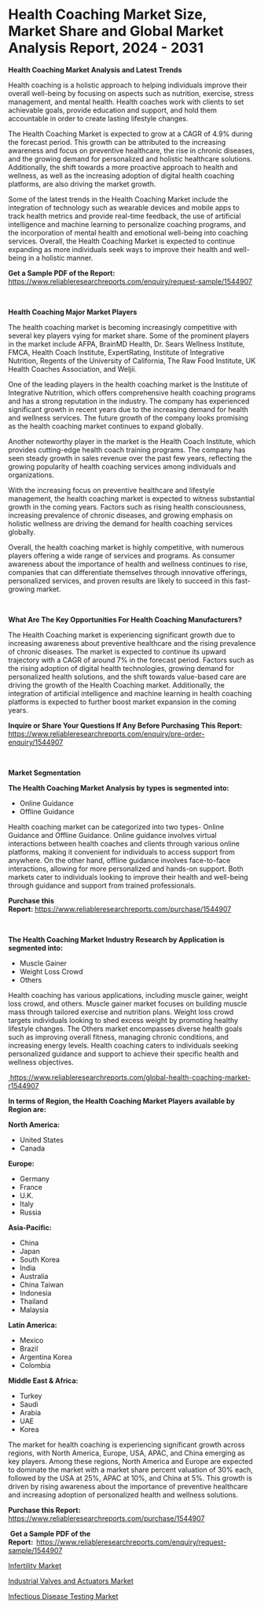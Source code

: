 <p><h1>Health Coaching Market Size, Market Share and Global Market Analysis Report, 2024 - 2031</h1></p><p><strong>Health Coaching Market Analysis and Latest Trends</strong></p>
<p><p>Health coaching is a holistic approach to helping individuals improve their overall well-being by focusing on aspects such as nutrition, exercise, stress management, and mental health. Health coaches work with clients to set achievable goals, provide education and support, and hold them accountable in order to create lasting lifestyle changes.</p><p>The Health Coaching Market is expected to grow at a CAGR of 4.9% during the forecast period. This growth can be attributed to the increasing awareness and focus on preventive healthcare, the rise in chronic diseases, and the growing demand for personalized and holistic healthcare solutions. Additionally, the shift towards a more proactive approach to health and wellness, as well as the increasing adoption of digital health coaching platforms, are also driving the market growth.</p><p>Some of the latest trends in the Health Coaching Market include the integration of technology such as wearable devices and mobile apps to track health metrics and provide real-time feedback, the use of artificial intelligence and machine learning to personalize coaching programs, and the incorporation of mental health and emotional well-being into coaching services. Overall, the Health Coaching Market is expected to continue expanding as more individuals seek ways to improve their health and well-being in a holistic manner.</p></p>
<p><strong>Get a Sample PDF of the Report:&nbsp;</strong> <a href="https://www.reliableresearchreports.com/enquiry/request-sample/1544907">https://www.reliableresearchreports.com/enquiry/request-sample/1544907</a></p>
<p>&nbsp;</p>
<p><strong>Health Coaching Major Market Players</strong></p>
<p><p>The health coaching market is becoming increasingly competitive with several key players vying for market share. Some of the prominent players in the market include AFPA, BrainMD Health, Dr. Sears Wellness Institute, FMCA, Health Coach Institute, ExpertRating, Institute of Integrative Nutrition, Regents of the University of California, The Raw Food Institute, UK Health Coaches Association, and Weljii.</p><p>One of the leading players in the health coaching market is the Institute of Integrative Nutrition, which offers comprehensive health coaching programs and has a strong reputation in the industry. The company has experienced significant growth in recent years due to the increasing demand for health and wellness services. The future growth of the company looks promising as the health coaching market continues to expand globally.</p><p>Another noteworthy player in the market is the Health Coach Institute, which provides cutting-edge health coach training programs. The company has seen steady growth in sales revenue over the past few years, reflecting the growing popularity of health coaching services among individuals and organizations.</p><p>With the increasing focus on preventive healthcare and lifestyle management, the health coaching market is expected to witness substantial growth in the coming years. Factors such as rising health consciousness, increasing prevalence of chronic diseases, and growing emphasis on holistic wellness are driving the demand for health coaching services globally.</p><p>Overall, the health coaching market is highly competitive, with numerous players offering a wide range of services and programs. As consumer awareness about the importance of health and wellness continues to rise, companies that can differentiate themselves through innovative offerings, personalized services, and proven results are likely to succeed in this fast-growing market.</p></p>
<p>&nbsp;</p>
<p><strong>What Are The Key Opportunities For Health Coaching Manufacturers?</strong></p>
<p><p>The Health Coaching market is experiencing significant growth due to increasing awareness about preventive healthcare and the rising prevalence of chronic diseases. The market is expected to continue its upward trajectory with a CAGR of around 7% in the forecast period. Factors such as the rising adoption of digital health technologies, growing demand for personalized health solutions, and the shift towards value-based care are driving the growth of the Health Coaching market. Additionally, the integration of artificial intelligence and machine learning in health coaching platforms is expected to further boost market expansion in the coming years.</p></p>
<p><strong>Inquire or Share Your Questions If Any Before Purchasing This Report:</strong> <a href="https://www.reliableresearchreports.com/enquiry/pre-order-enquiry/1544907">https://www.reliableresearchreports.com/enquiry/pre-order-enquiry/1544907</a></p>
<p>&nbsp;</p>
<p><strong>Market Segmentation</strong></p>
<p><strong>The Health Coaching Market Analysis by types is segmented into:</strong></p>
<p><ul><li>Online Guidance</li><li>Offline Guidance</li></ul></p>
<p><p>Health coaching market can be categorized into two types- Online Guidance and Offline Guidance. Online guidance involves virtual interactions between health coaches and clients through various online platforms, making it convenient for individuals to access support from anywhere. On the other hand, offline guidance involves face-to-face interactions, allowing for more personalized and hands-on support. Both markets cater to individuals looking to improve their health and well-being through guidance and support from trained professionals.</p></p>
<p><strong>Purchase this Report:&nbsp;</strong><a href="https://www.reliableresearchreports.com/purchase/1544907">https://www.reliableresearchreports.com/purchase/1544907</a></p>
<p>&nbsp;</p>
<p><strong>The Health Coaching Market Industry Research by Application is segmented into:</strong></p>
<p><ul><li>Muscle Gainer</li><li>Weight Loss Crowd</li><li>Others</li></ul></p>
<p><p>Health coaching has various applications, including muscle gainer, weight loss crowd, and others. Muscle gainer market focuses on building muscle mass through tailored exercise and nutrition plans. Weight loss crowd targets individuals looking to shed excess weight by promoting healthy lifestyle changes. The Others market encompasses diverse health goals such as improving overall fitness, managing chronic conditions, and increasing energy levels. Health coaching caters to individuals seeking personalized guidance and support to achieve their specific health and wellness objectives.</p></p>
<p><a href="https://www.reliableresearchreports.com/global-health-coaching-market-r1544907">&nbsp;https://www.reliableresearchreports.com/global-health-coaching-market-r1544907</a></p>
<p><strong>In terms of Region, the Health Coaching Market Players available by Region are:</strong></p>
<p>
    <p> <strong> North America: </strong>
        <ul>
            <li>United States</li>
            <li>Canada</li>
        </ul>
        </p> 
    <p> <strong> Europe: </strong>
        <ul>
            <li>Germany</li>
            <li>France</li>
            <li>U.K.</li>
            <li>Italy</li>
            <li>Russia</li>
        </ul>
        </p> 
    <p> <strong> Asia-Pacific: </strong>
        <ul>
            <li>China</li>
            <li>Japan</li>
            <li>South Korea</li>
            <li>India</li>
            <li>Australia</li>
            <li>China Taiwan</li>
            <li>Indonesia</li>
            <li>Thailand</li>
            <li>Malaysia</li>
        </ul>
        </p> 
    <p> <strong> Latin America: </strong>
        <ul>
            <li>Mexico</li>
            <li>Brazil</li>
            <li>Argentina Korea</li>
            <li>Colombia</li>
        </ul>
        </p> 
    <p> <strong> Middle East & Africa: </strong>
        <ul>
            <li>Turkey</li>
            <li>Saudi</li>
            <li>Arabia</li>
            <li>UAE</li>
            <li>Korea</li>
        </ul>
    </p>
    </p>
<p><p>The market for health coaching is experiencing significant growth across regions, with North America, Europe, USA, APAC, and China emerging as key players. Among these regions, North America and Europe are expected to dominate the market with a market share percent valuation of 30% each, followed by the USA at 25%, APAC at 10%, and China at 5%. This growth is driven by rising awareness about the importance of preventive healthcare and increasing adoption of personalized health and wellness solutions.</p></p>
<p><strong>Purchase this Report: </strong><a href="https://www.reliableresearchreports.com/purchase/1544907">https://www.reliableresearchreports.com/purchase/1544907</a></p>
<p>&nbsp;<strong>Get a Sample PDF of the Report:&nbsp;&nbsp;</strong><a href="https://www.reliableresearchreports.com/enquiry/request-sample/1544907">https://www.reliableresearchreports.com/enquiry/request-sample/1544907</a></p>
<p><strong></strong></p>
<p><p><a href="https://github.com/rakibtthstu9900/Market-Research-Report-List-1/blob/main/infertility-market.md">Infertility Market</a></p><p><a href="https://github.com/sajonf007/Market-Research-Report-List-1/blob/main/industrial-valves-and-actuators-market.md">Industrial Valves and Actuators Market</a></p><p><a href="https://github.com/ernidarwin455/Market-Research-Report-List-1/blob/main/infectious-disease-testing-market.md">Infectious Disease Testing Market</a></p></p>